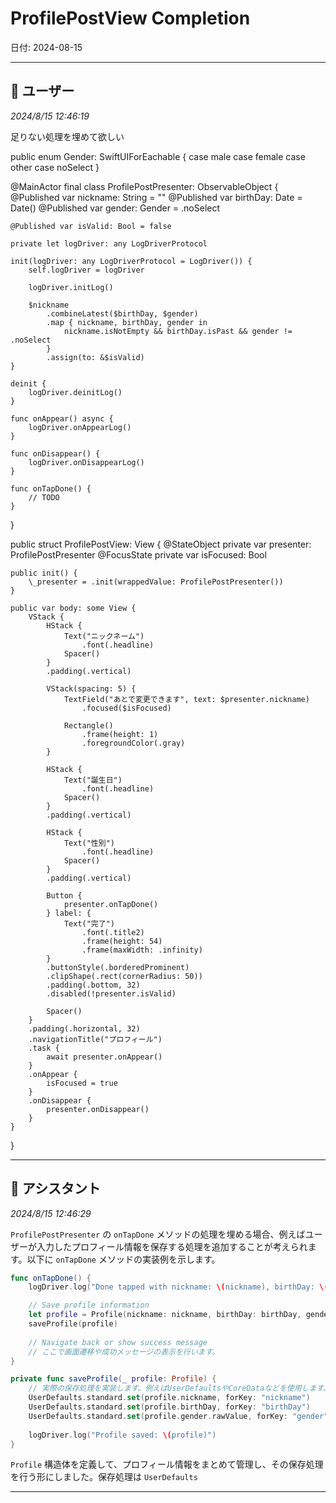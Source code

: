 # ProfilePostView Completion

日付: 2024-08-15

---

## 👤 ユーザー
*2024/8/15 12:46:19*

足りない処理を埋めて欲しい

public enum Gender: SwiftUIForEachable {
    case male
    case female
    case other
    case noSelect
}

@MainActor
final class ProfilePostPresenter: ObservableObject {
    @Published var nickname: String = ""
    @Published var birthDay: Date = Date()
    @Published var gender: Gender = .noSelect
    
    @Published var isValid: Bool = false
    
    private let logDriver: any LogDriverProtocol
    
    init(logDriver: any LogDriverProtocol = LogDriver()) {
        self.logDriver = logDriver
        
        logDriver.initLog()

        $nickname
            .combineLatest($birthDay, $gender)
            .map { nickname, birthDay, gender in
                nickname.isNotEmpty && birthDay.isPast && gender != .noSelect
            }
            .assign(to: &$isValid)
    }
    
    deinit {
        logDriver.deinitLog()
    }
    
    func onAppear() async {
        logDriver.onAppearLog()
    }
    
    func onDisappear() {
        logDriver.onDisappearLog()
    }
    
    func onTapDone() {
        // TODO
    }
}

public struct ProfilePostView: View {
    @StateObject private var presenter: ProfilePostPresenter
    @FocusState private var isFocused: Bool

    public init() {
        \_presenter = .init(wrappedValue: ProfilePostPresenter())
    }

    public var body: some View {
        VStack {
            HStack {
                Text("ニックネーム")
                    .font(.headline)
                Spacer()
            }
            .padding(.vertical)
            
            VStack(spacing: 5) {
                TextField("あとで変更できます", text: $presenter.nickname)
                    .focused($isFocused)

                Rectangle()
                    .frame(height: 1)
                    .foregroundColor(.gray)
            }
            
            HStack {
                Text("誕生日")
                    .font(.headline)
                Spacer()
            }
            .padding(.vertical)
            
            HStack {
                Text("性別")
                    .font(.headline)
                Spacer()
            }
            .padding(.vertical)

            Button {
                presenter.onTapDone()
            } label: {
                Text("完了")
                    .font(.title2)
                    .frame(height: 54)
                    .frame(maxWidth: .infinity)
            }
            .buttonStyle(.borderedProminent)
            .clipShape(.rect(cornerRadius: 50))
            .padding(.bottom, 32)
            .disabled(!presenter.isValid)

            Spacer()
        }
        .padding(.horizontal, 32)
        .navigationTitle("プロフィール")
        .task {
            await presenter.onAppear()
        }
        .onAppear {
            isFocused = true
        }
        .onDisappear {
            presenter.onDisappear()
        }
    }
}

---

## 🤖 アシスタント
*2024/8/15 12:46:29*

`ProfilePostPresenter` の `onTapDone` メソッドの処理を埋める場合、例えばユーザーが入力したプロフィール情報を保存する処理を追加することが考えられます。以下に `onTapDone` メソッドの実装例を示します。

```swift
func onTapDone() {
    logDriver.log("Done tapped with nickname: \(nickname), birthDay: \(birthDay), gender: \(gender)")

    // Save profile information
    let profile = Profile(nickname: nickname, birthDay: birthDay, gender: gender)
    saveProfile(profile)
    
    // Navigate back or show success message
    // ここで画面遷移や成功メッセージの表示を行います。
}

private func saveProfile(_ profile: Profile) {
    // 実際の保存処理を実装します。例えばUserDefaultsやCoreDataなどを使用します。
    UserDefaults.standard.set(profile.nickname, forKey: "nickname")
    UserDefaults.standard.set(profile.birthDay, forKey: "birthDay")
    UserDefaults.standard.set(profile.gender.rawValue, forKey: "gender")
    
    logDriver.log("Profile saved: \(profile)")
}
```

`Profile` 構造体を定義して、プロフィール情報をまとめて管理し、その保存処理を行う形にしました。保存処理は `UserDefaults`

---
